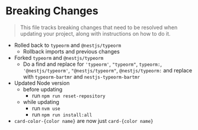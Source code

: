 # Breaking Changes

> This file tracks breaking changes that need to be resolved when updating your project, along with instructions on how to do it.

- Rolled back to `typeorm` and `@nestjs/typeorm`
  - Rollback imports and previous changes
- Forked `typeorm` and `@nestjs/typeorm`
  - Do a find and replace for `'typeorm'`, `"typeorm"`, `typeorm:`, `'@nestjs/typeorm'`, `"@nestjs/typeorm"`, `@nestjs/typeorm:` and replace with `typeorm-bartmr` and `nestjs-typeorm-bartmr`
- Updated Node version
  - before updating
    - run `npm run reset-repository`
  - while updating
    - run `nvm use`
    - run `npm run install:all`
- `card-color-{color name}` are now just `card-{color name}`
